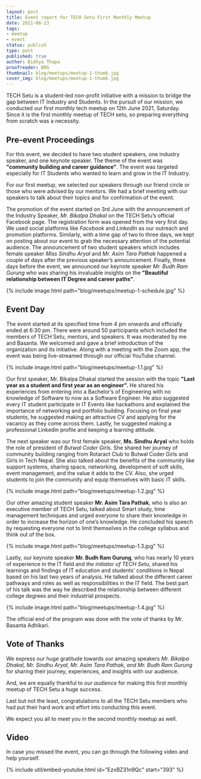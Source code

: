 ```yaml
---
layout: post
title: Event report for TECH Setu First Monthly Meetup
date: 2021-06-23
tags:
- meetup
- event
status: publish
type: post
published: true
author: Bidhya Thapa
proofreader: BRG
thumbnail: blog/meetups/meetup-1-thumb.jpg
cover_img: blog/meetups/meetup-1-thumb.jpg
---
```


TECH Setu is a student-led non-profit initiative with a mission to bridge the gap between IT Industry and Students.
In the pursuit of our mission, we conducted our first monthly tech meetup on 12th June 2021, Saturday.
Since it is the first monthly meetup of TECH setu, so preparing everything from scratch was a necessity.

## Pre-event Proceedings

For this event, we decided to have two student speakers, one industry speaker, and one keynote speaker.
The theme of the event was __"community building and career guidance"__. The event was targeted especially for
IT Students who wanted to learn and grow in the IT Industry.

For our first meetup, we selected our speakers through our friend circle or those who were advised by our mentors.
We had a brief meeting with our speakers to talk about their topics and for confirmation of the event.

The promotion of the event started on 3rd June with the announcement of the Industry Speaker, _Mr. Bikalpa Dhakal_
on the TECH Setu’s official Facebook page. The registration form was opened from the very first day.
We used social platforms like _Facebook_ and _LinkedIn_ as our outreach and promotion platforms.
Similarly, with a time gap of two to three days, we kept on posting about our event to grab the necessary
attention of the potential audience. The announcement of two student speakers which includes female speaker
_Miss Sindhu Aryal_ and _Mr. Asim Tara Pathak_ happened a couple of days after the previous speaker’s announcement.
Finally, three days before the event, we announced our keynote speaker _Mr. Budh Ram Gurung_ who was sharing
his invaluable insights on the __"Beautiful relationship between IT Degree and career paths"__.

{% include image.html path="blog/meetups/meetup-1-schedule.jpg" %}

## Event Day

The event started at its specified time from 4 pm onwards and officially ended at 6:30 pm. There were around
50 participants which included the members of TECH Setu, mentors, and speakers. It was moderated by me and
Basanta. We welcomed and gave a brief introduction of the organization and its initiative. Along with a meeting
with the Zoom app, the event was being live-streamed through our official YouTube channel.

{% include image.html path="blog/meetups/meetup-1.1.jpg" %}

Our first speaker, Mr. Bikalpa Dhakal started the session with the topic
__"Last year as a student and first year as an engineer".__ He shared his experiences from entering into a
Bachelor’s of Engineering with no knowledge of Software to now as a Software Engineer. He also suggested every
IT student participate in IT Events like hackathons and explained the importance of networking and portfolio
building. Focusing on final year students, he suggested making an attractive CV and applying for the vacancy
as they come across them. Lastly, he suggested making a professional Linkedin profile and keeping a
learning attitude.

The next speaker was our first female speaker, __Ms. Sindhu Aryal__ who holds the role of president of
_Butwal Coder Girls_. She shared her journey of community building ranging from Rotaract Club to
Butwal Coder Girls and Girls in Tech Nepal. She also talked about the benefits of the community like support
systems, sharing space, networking, development of soft skills, event management, and the value it adds to
the CV. Also, she urged students to join the community and equip themselves with basic IT skills.

{% include image.html path="blog/meetups/meetup-1.2.jpg" %}

Our other amazing student speaker __Mr. Asim Tara Pathak__, who is also an executive member of TECH Setu,
talked about Smart study, time management techniques and urged everyone to share their knowledge in order to
increase the horizon of one’s knowledge. He concluded his speech by requesting everyone not to limit
themselves in the college syllabus and think out of the box.

{% include image.html path="blog/meetups/meetup-1.3.jpg" %}

Lastly, our keynote speaker __Mr. Budh Ram Gurung__, who has nearly 10 years of experience in the IT field and
_the initiator of TECH Setu_, shared his learnings and findings of IT education and students’ conditions in
Nepal based on his last two years of analysis. He talked about the different career pathways and roles as
well as responsibilities in the IT field. The best part of his talk was the way he described the relationship
between different college degrees and their industrial prospects.

{% include image.html path="blog/meetups/meetup-1.4.jpg" %}

The official end of the program was done with the vote of thanks by Mr. Basanta Adhikari.

## Vote of Thanks

We express our huge gratitude towards our amazing speakers _Mr. Bikalpa Dhakal, Mr. Sindhu Aryal,_
_Mr. Asim Tara Pathak, and Mr. Budh Ram Gurung_ for sharing their journey, experiences, and insights with our
audience.

And, we are equally thankful to _our audience_ for making this first monthly meetup of TECH Setu a huge success.

Last but not the least, congratulations to all the TECH Setu members who had put their hard work and effort
into conducting this event.

We expect you all to meet you in the second monthly meetup as well.

## Video

In case you missed the event, you can go through the following video and help yourself.

{% include util/embed-youtube.html id="EzxBZ31n9Qc" start="393" %}


